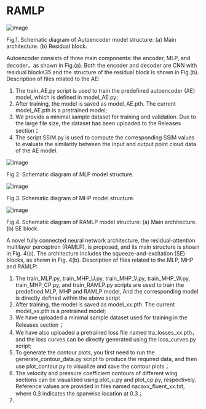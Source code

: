 # RAMLP
![image](https://github.com/user-attachments/assets/fdf4ad1d-2d23-435b-93f7-2ecc0874e0bb)

Fig.1. Schematic diagram of Autoencoder model structure: (a) Main architecture. (b) Residual block.

Autoencoder consists of three main components: the encoder, MLP, and decoder，as shown in Fig.(a).
Both the encoder and decoder are CNN with residual blocks35 and the structure of the residual block is shown in Fig.(b).
Description of files related to the AE:
1. The train_AE.py script is used to train the predefined autoencoder (AE) model, which is defined in model_AE.py;
2. After training, the model is saved as model_AE.pth. The current model_AE.pth is a pretrained model;
3. We provide a minimal sample dataset for training and validation. Due to the large file size, the dataset has been uploaded to the Releases section；
4. The script SSIM.py is used to compute the corresponding SSIM values to evaluate the similarity between the input and output point cloud data of the AE model.
   
![image](https://github.com/user-attachments/assets/70378273-592a-4d31-aa5d-18d74be7d30d)

Fig.2. Schematic diagram of MLP model structure.

![image](https://github.com/user-attachments/assets/791e8993-fbd8-4b2f-a622-dbf76db296cc)

Fig.3. Schematic diagram of MHP model structure.

![image](https://github.com/user-attachments/assets/d6b4d755-c3b3-42de-86c2-298fa581d9e5)

Fig.4. Schematic diagram of RAMLP model structure: (a) Main architecture. (b) SE block.

A novel fully connected neural network architecture, the residual-attention multilayer perceptron (RAMLP), is proposed, and its main structure is shown in Fig. 4(a). The architecture includes the squeeze-and-excitation (SE) blocks, as shown in Fig. 4(b). 
Description of files related to the MLP, MHP and RAMLP:
1. The train_MLP.py, train_MHP_U.py, train_MHP_V.py, train_MHP_W.py, train_MHP_CP.py, and train_RAMLP.py scripts are used to train the predefined MLP, MHP and RAMLP model, And the corresponding model is directly defined within the above script
2. After training, the model is saved as model_xx.pth. The current model_xx.pth is a pretrained model;
3. We have uploaded a minimal sample dataset used for training in the Releases section；
4. We have also uploaded a pretrained loss file named tra_losses_xx.pth，and the loss curves can be directly generated using the loss_curves.py script;
5. To generate the contour plots, you first need to run the generate_contour_data.py script to produce the required data, and then use plot_contour.py to visualize and save the contour plots；
6. The velocity and pressure coefficient contours of different wing sections can be visualized using plot_u.py and plot_cp.py, respectively. Reference values are provided in files named nacaxx_fluent_xx.txt, where 0.3 indicates the spanwise location at 0.3；
7. 


